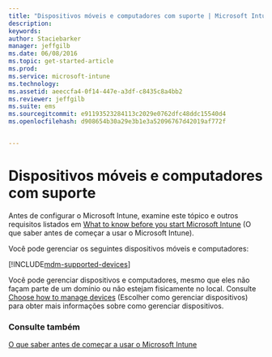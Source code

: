 ```yaml
---
title: "Dispositivos móveis e computadores com suporte | Microsoft Intune"
description: 
keywords: 
author: Staciebarker
manager: jeffgilb
ms.date: 06/08/2016
ms.topic: get-started-article
ms.prod: 
ms.service: microsoft-intune
ms.technology: 
ms.assetid: aeeccfa4-0f14-447e-a3df-c8435c8a4bb2
ms.reviewer: jeffgilb
ms.suite: ems
ms.sourcegitcommit: e91193523284113c2029e0762dfc48ddc15540d4
ms.openlocfilehash: d908654b30a29e3b1e3a52096767d42019af772f


---
```


# Dispositivos móveis e computadores com suporte

Antes de configurar o Microsoft Intune, examine este tópico e outros requisitos listados em [What to know before you start Microsoft Intune](what-to-know-before-you-start-microsoft-intune.md) (O que saber antes de começar a usar o Microsoft Intune). 

Você pode gerenciar os seguintes dispositivos móveis e computadores:

[!INCLUDE[mdm-supported-devices](../includes/mdm-supported-devices.md)] 

Você pode gerenciar dispositivos e computadores, mesmo que eles não façam parte de um domínio ou não estejam fisicamente no local. Consulte [Choose how to manage devices](/Intune/get-started/choose-how-to-manage-devices) (Escolher como gerenciar dispositivos) para obter mais informações sobre como gerenciar dispositivos.


### Consulte também
[O que saber antes de começar a usar o Microsoft Intune](what-to-know-before-you-start-microsoft-intune.md)


<!--HONumber=Jul16_HO2-->


